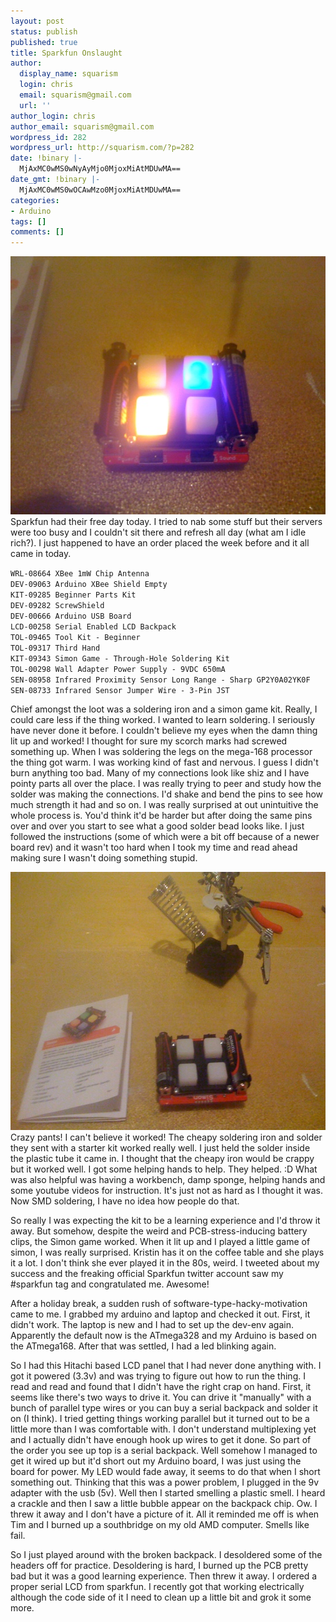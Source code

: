 ```yaml
---
layout: post
status: publish
published: true
title: Sparkfun Onslaught
author:
  display_name: squarism
  login: chris
  email: squarism@gmail.com
  url: ''
author_login: chris
author_email: squarism@gmail.com
wordpress_id: 282
wordpress_url: http://squarism.com/?p=282
date: !binary |-
  MjAxMC0wMS0wNyAyMjo0MjoxMiAtMDUwMA==
date_gmt: !binary |-
  MjAxMC0wMS0wOCAwMzo0MjoxMiAtMDUwMA==
categories:
- Arduino
tags: []
comments: []
---
```

<p><img src="/uploads/2010/01/simon_sparkfun.jpg" alt="simon_sparkfun" title="simon_sparkfun" width="550" height="413" class="aligncenter size-full wp-image-283" />
Sparkfun had their free day today.  I tried to nab some stuff but their servers were too busy and I couldn't sit there and refresh all day (what am I idle rich?).  I just happened to have an order placed the week before and it all came in today.</p>
<p><code>WRL-08664 XBee 1mW Chip Antenna
DEV-09063 Arduino XBee Shield Empty
KIT-09285 Beginner Parts Kit
DEV-09282 ScrewShield
DEV-00666 Arduino USB Board
LCD-00258 Serial Enabled LCD Backpack
TOL-09465 Tool Kit - Beginner
TOL-09317 Third Hand
KIT-09343 Simon Game - Through-Hole Soldering Kit
TOL-00298 Wall Adapter Power Supply - 9VDC 650mA
SEN-08958 Infrared Proximity Sensor Long Range - Sharp GP2Y0A02YK0F
SEN-08733 Infrared Sensor Jumper Wire - 3-Pin JST</code></p>
<p>Chief amongst the loot was a soldering iron and a simon game kit.  Really, I could care less if the thing worked.  I wanted to learn soldering.  I seriously have never done it before.  I couldn't believe my eyes when the damn thing lit up and worked!  I thought for sure my scorch marks had screwed something up.  When I was soldering the legs on the mega-168 processor the thing got warm.  I was working kind of fast and nervous.  I guess I didn't burn anything too bad.  Many of my connections look like shiz and I have pointy parts all over the place.   I was really trying to peer and study how the solder was making the connections.  I'd shake and bend the pins to see how much strength it had and so on.  I was really surprised at out unintuitive the whole process is.  You'd think it'd be harder but after doing the same pins over and over you start to see what a good solder bead looks like.  I just followed the instructions (some of which were a bit off because of a newer board rev) and it wasn't too hard when I took my time and read ahead making sure I wasn't doing something stupid.</p>
<p><img src="/uploads/2010/01/helping_hands.jpg" alt="helping_hands" title="helping_hands" width="550" height="413" class="aligncenter size-full wp-image-284" />Crazy pants!  I can't believe it worked!  The cheapy soldering iron and solder they sent with a starter kit worked really well.  I just held the solder inside the plastic tube it came in.   I thought that the cheapy iron would be crappy but it worked well.  I got some helping hands to help.  They helped.  :D  What was also helpful was having a workbench, damp sponge, helping hands and some youtube videos for instruction.  It's just not as hard as I thought it was.  Now SMD soldering, I have no idea how people do that.</p>
<p>So really I was expecting the kit to be a learning experience and I'd throw it away.  But somehow, despite the weird and PCB-stress-inducing battery clips, the Simon game worked.  When it lit up and I played a little game of simon, I was really surprised.  Kristin has it on the coffee table and she plays it a lot.  I don't think she ever played it in the 80s, weird.  I tweeted about my success and the freaking official Sparkfun twitter account saw my #sparkfun tag and congratulated me.  Awesome!</p>
<p>After a holiday break, a sudden rush of software-type-hacky-motivation came to me.  I grabbed my arduino and laptop and checked it out.  First, it didn't work.  The laptop is new and I had to set up the dev-env again.  Apparently the default now is the ATmega328 and my Arduino is based on the ATmega168.  After that was settled, I had a led blinking again.  </p>
<p>So I had this Hitachi based LCD panel that I had never done anything with.  I got it powered (3.3v) and was trying to figure out how to run the thing.  I read and read and found that I didn't have the right crap on hand.  First, it seems like there's two ways to drive it.  You can drive it "manually" with a bunch of parallel type wires or you can buy a serial backpack and solder it on (I think).  I tried getting things working parallel but it turned out to be a little more than I was comfortable with.  I don't understand multiplexing yet and I actually didn't have enough hook up wires to get it done.  So part of the order you see up top is a serial backpack.  Well somehow I managed to get it wired up but it'd short out my Arduino board, I was just using the board for power.  My LED would fade away, it seems to do that when I short something out.  Thinking that this was a power problem, I plugged in the 9v adapter with the usb (5v).  Well then I started smelling a plastic smell.  I heard a crackle and then I saw a little bubble appear on the backpack chip.  Ow.  I threw it away and I don't have a picture of it.  All it reminded me off is when Tim and I burned up a southbridge on my old AMD computer.  Smells like fail.</p>
<p>So I just played around with the broken backpack.  I desoldered some of the headers off for practice.  Desoldering is hard, I burned up the PCB pretty bad but it was a good learning experience.  Then threw it away.  I ordered a proper serial LCD from sparkfun.  I recently got that working electrically although the code side of it I need to clean up a little bit and grok it some more.</p>
